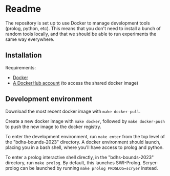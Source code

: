 # Readme

The repository is set up to use Docker to manage development tools (prolog, python, 
etc). This means that you don't need to install a bunch of random tools locally, and 
that we should be able to run experiments the same way everywhere.

## Installation

Requirements:

- [Docker](https://docs.docker.com/get-docker/)
- [A DockerHub account](https://hub.docker.com/) (to access the shared docker image)

## Development environment

Download the most recent docker image with `make docker-pull`. 

Create a new docker image with `make docker`, followed by `make docker-push` to push
the new image to the docker registry.

To enter the development environment, run `make enter` from the top level of the
"bdhs-bounds-2023" directory. A docker environment should launch, placing you in a
bash shell, where you'll have access to prolog and python.

To enter a prolog interactive shell directly, in the "bdhs-bounds-2023"
directory, run `make prolog`. By default, this launches SWI-Prolog. Scryer-prolog can
be launched by running `make prolog PROGLOG=scryer` instead.
